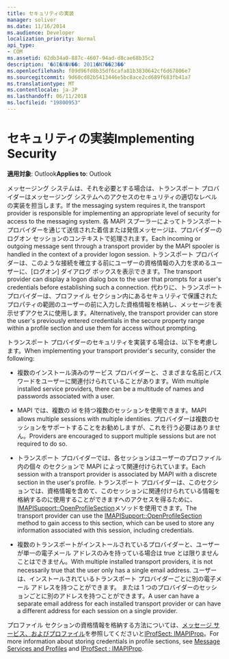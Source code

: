 ```yaml
---
title: セキュリティの実装
manager: soliver
ms.date: 11/16/2014
ms.audience: Developer
localization_priority: Normal
api_type:
- COM
ms.assetid: 62db34a0-887c-4607-94ad-d8cae68b35c2
description: '�ŏI�X�V��: 2011�N7��23��'
ms.openlocfilehash: f09d96fd8b35df6cafa81b3830642cf6d67806e7
ms.sourcegitcommit: 9d60cd82b5413446e5bc8ace2cd689f683fb41a7
ms.translationtype: MT
ms.contentlocale: ja-JP
ms.lasthandoff: 06/11/2018
ms.locfileid: "19800953"
---
```

# <a name="implementing-security"></a><span data-ttu-id="a1aed-103">セキュリティの実装</span><span class="sxs-lookup"><span data-stu-id="a1aed-103">Implementing Security</span></span>

  
  
<span data-ttu-id="a1aed-104">**適用対象**: Outlook</span><span class="sxs-lookup"><span data-stu-id="a1aed-104">**Applies to**: Outlook</span></span> 
  
<span data-ttu-id="a1aed-105">メッセージング システムは、それを必要とする場合は、トランスポート プロバイダーはメッセージング システムへのアクセスのセキュリティの適切なレベルの実装を担当します。</span><span class="sxs-lookup"><span data-stu-id="a1aed-105">If the messaging system requires it, the transport provider is responsible for implementing an appropriate level of security for access to the messaging system.</span></span> <span data-ttu-id="a1aed-106">各 MAPI スプーラーによってトランスポート プロバイダーを通じて送信された着信または発信メッセージは、プロバイダーのログオン セッションのコンテキストで処理されます。</span><span class="sxs-lookup"><span data-stu-id="a1aed-106">Each incoming or outgoing message sent through a transport provider by the MAPI spooler is handled in the context of a provider logon session.</span></span> <span data-ttu-id="a1aed-107">トランスポート プロバイダーは、このような接続を確立する前にユーザーの資格情報の入力を求めるユーザーに、[ログオン] ダイアログ ボックスを表示できます。</span><span class="sxs-lookup"><span data-stu-id="a1aed-107">The transport provider can display a logon dialog box to the user that prompts for a user's credentials before establishing such a connection.</span></span> <span data-ttu-id="a1aed-108">代わりに、トランスポート プロバイダーは、プロファイル セクション内にあるセキュリティで保護されたプロパティの範囲のユーザーの前に入力した資格情報を格納し、メッセージを表示せずアクセスに使用します。</span><span class="sxs-lookup"><span data-stu-id="a1aed-108">Alternatively, the transport provider can store the user's previously entered credentials in the secure property range within a profile section and use them for access without prompting.</span></span>
  
<span data-ttu-id="a1aed-109">トランスポート プロバイダーのセキュリティを実装する場合は、以下を考慮します。</span><span class="sxs-lookup"><span data-stu-id="a1aed-109">When implementing your transport provider's security, consider the following:</span></span>
  
- <span data-ttu-id="a1aed-110">複数のインストール済みのサービス プロバイダーと、さまざまな名前とパスワードをユーザーに関連付けられていることがあります。</span><span class="sxs-lookup"><span data-stu-id="a1aed-110">With multiple installed service providers, there can be a multitude of names and passwords associated with a user.</span></span>
    
- <span data-ttu-id="a1aed-111">MAPI では、複数の id を持つ複数のセッションを使用できます。</span><span class="sxs-lookup"><span data-stu-id="a1aed-111">MAPI allows multiple sessions with multiple identities.</span></span> <span data-ttu-id="a1aed-112">プロバイダーは複数のセッションをサポートすることをお勧めしますが、これを行う必要はありません。</span><span class="sxs-lookup"><span data-stu-id="a1aed-112">Providers are encouraged to support multiple sessions but are not required to do so.</span></span>
    
- <span data-ttu-id="a1aed-113">トランスポート プロバイダーでは、各セッションはユーザーのプロファイル内の個々 のセクションで MAPI によって関連付けられています。</span><span class="sxs-lookup"><span data-stu-id="a1aed-113">Each session with a transport provider is associated by MAPI with a discrete section in the user's profile.</span></span> <span data-ttu-id="a1aed-114">トランスポート プロバイダーは、このセクションでは、資格情報を含めて、このセッションに関連付けられている情報を格納するのに使用することができますへのアクセスを得るために、 [IMAPISupport::OpenProfileSection](imapisupport-openprofilesection.md)メソッドを使用できます。</span><span class="sxs-lookup"><span data-stu-id="a1aed-114">The transport provider can use the [IMAPISupport::OpenProfileSection](imapisupport-openprofilesection.md) method to gain access to this section, which can be used to store any information associated with this session, including credentials.</span></span> 
    
- <span data-ttu-id="a1aed-115">複数のトランスポートがインストールされているプロバイダーと、ユーザーが単一の電子メール アドレスのみを持っている場合は true とは限りませんことはできません。</span><span class="sxs-lookup"><span data-stu-id="a1aed-115">With multiple installed transport providers, it is not necessarily true that the user only has a single email address.</span></span> <span data-ttu-id="a1aed-116">ユーザーは、インストールされているトランスポート プロバイダーごとに別の電子メール アドレスを持つことができます。 または 1 つのプロバイダーのセッションごとに別のアドレスを持つことができます。</span><span class="sxs-lookup"><span data-stu-id="a1aed-116">A user can have a separate email address for each installed transport provider or can have a different address for each session on a single provider.</span></span>
    
<span data-ttu-id="a1aed-117">プロファイル セクションの資格情報を格納する方法については、[メッセージ サービス、およびプロファイル](message-services-and-profiles.md)を参照してくださいと[IProfSect: IMAPIProp](iprofsectimapiprop.md)。</span><span class="sxs-lookup"><span data-stu-id="a1aed-117">For more information about storing credentials in profile sections, see [Message Services and Profiles](message-services-and-profiles.md) and [IProfSect : IMAPIProp](iprofsectimapiprop.md).</span></span>
  


